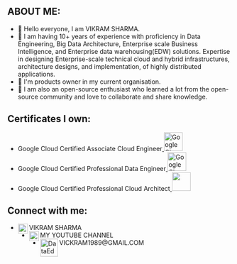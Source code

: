 <h2>ABOUT ME:</h2>
<ul>
	<li> 👋 Hello everyone, I am VIKRAM SHARMA. </li>
	<li> 👀 I am having 10+ years of experience with proficiency in Data Engineering, Big Data Architecture, Enterprise scale Business Intelligence, and Enterprise data warehousing(EDW) solutions.
Expertise in designing Enterprise-scale technical cloud and hybrid infrastructures, architecture designs, and implementation, of highly distributed applications.</li>
	<li> 🌱 I'm products owner in my current organisation.</li>
	<li> 🌱 I am also an open-source enthusiast who learned a lot from the open-source community and love to collaborate and share knowledge.</li>
</ul> 
<h2>Certificates I own:</h2>
<ul>
	<li>Google Cloud Certified Associate Cloud Engineer<a href="https://www.credential.net/9cee97f8-8db1-4bc3-9b31-36f778a36415?key=424afbd5844ca22b3d533e552ad6a8969b0f73414c4a684de88703f2deb59fa9">
	<img src="https://templates.images.credential.net/16590187933301617801540872729153.png" alt="Google Cloud Certified Associate Cloud Engineer" style="width:42px;height:42px;">
		</a>
	</li>
  <li>Google Cloud Certified Professional Data Engineer<a href="https://www.credential.net/34b281e7-cf66-400d-bada-2007cfeb5316?key=eb5a82065bba7a566894afcac42de8e54862754e43d61ba6a60ea31578db14f8">
	<img src="https://templates.images.credential.net/16590189412502689960209276019161.png" alt="Google Cloud Certified Professional Data Engineer" style="width:42px;height:42px;">
		</a>
	</li>
	<li>Google Cloud Certified Professional Cloud Architect<a href="https://www.credential.net/d5e5ff83-7bd4-4173-965a-ab21d4a1d29a?key=76f0176155705b8894cdb9931f789cf9b8ac54d877b2840d54a23a04a2da9859">
	<img src="https://templates.images.credential.net/16590181582433100721069374350922.png" style="width:42px;height:42px;">
		</a>
	</li>
  
</ul>

<h2>Connect with me:</h2>

<ul>
  <li>VIKRAM SHARMA<a href="https://www.linkedin.com/in/the-vikram-sharma/" target="_blank" rel="noopener noreferrer">
        <img align="left" alt="Vikram Sharma's LinkedIN" width="22px" src="https://raw.githubusercontent.com/peterthehan/peterthehan/master/assets/linkedin.svg" style="max-  width: 100%;"></a>
  </li>
  <li>MY YOUTUBE CHANNEL<a href="https://www.youtube.com/@TheVickramsharma" target="_blank" rel="noopener noreferrer">
        <img align="left" alt="DataEdge Learning" width="22px" src="https://raw.githubusercontent.com/peterthehan/peterthehan/master/assets/youtube.svg" style="max-width: 100%; "></a>
  </li>
<li>VICKRAM1989@GMAIL.COM <a href="VICKRAM1989@GMAIL.COM" target="_blank" rel="noopener noreferrer">
        <img align="left" alt="DataEdge Learning" width="40px" src="https://encrypted-tbn0.gstatic.com/images?q=tbn:ANd9GcRQu1X6UxGkwSu5OCCNJYwdM3AGE2ulOEY3V3Di2EjOzfJ5boRAFsOKIeqHQyIPGVau5TI&amp;usqp=CAU"" style="max-width: 100%; "></a>
  </li>
  
</ul>  




